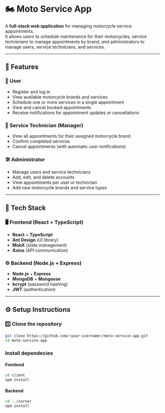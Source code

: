 # 🏍️ Moto Service App

A **full-stack web application** for managing motorcycle service appointments.  
It allows users to schedule maintenance for their motorcycles, service technicians to manage appointments by brand, and administrators to manage users, service technicians, and services.

---

## 🚀 Features

### 👤 User
- Register and log in  
- View available motorcycle brands and services  
- Schedule one or more services in a single appointment  
- View and cancel booked appointments  
- Receive notifications for appointment updates or cancellations  

### 🔧 Service Technician (Manager)
- View all appointments for their assigned motorcycle brand  
- Confirm completed services  
- Cancel appointments (with automatic user notifications)  

### 🛠️ Administrator
- Manage users and service technicians  
- Add, edit, and delete accounts  
- View appointments per user or technician  
- Add new motorcycle brands and service types  

---

## 🧰 Tech Stack

### 🖥️ Frontend (React + TypeScript)
- **React** + **TypeScript**  
- **Ant Design** (UI library)  
- **MobX** (state management)  
- **Axios** (API communication)  

### ⚙️ Backend (Node.js + Express)
- **Node.js** + **Express**  
- **MongoDB** + **Mongoose**  
- **bcrypt** (password hashing)  
- **JWT** (authentication)  

---

## ⚙️ Setup Instructions

### 1️⃣ Clone the repository
```bash
git clone https://github.com/<your-username>/moto-service-app.git
cd moto-service-app
```
### Install dependecies
#### Frontend
```bash
cd client
npm install
```

#### Backend
```bash
cd ../server
npm install
```

